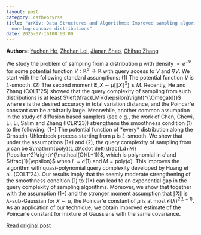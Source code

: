 ```yaml
---
layout: post
category: cstheoryrss
title: "arXiv: Data Structures and Algorithms: Improved sampling algorithms and Poincaré inequalities for
  non-log-concave distributions"
date: 2025-07-16T00:00:00
---
```


**Authors:** [Yuchen He](https://dblp.uni-trier.de/search?q=Yuchen+He), [Zhehan Lei](https://dblp.uni-trier.de/search?q=Zhehan+Lei), [Jianan Shao](https://dblp.uni-trier.de/search?q=Jianan+Shao), [Chihao Zhang](https://dblp.uni-trier.de/search?q=Chihao+Zhang)

We study the problem of sampling from a distribution $\mu$ with density
$\propto e^{-V}$ for some potential function $V:\mathbb R^d\to \mathbb R$ with
query access to $V$ and $\nabla V$. We start with the following standard
assumptions:
(1) The potential function $V$ is $L$-smooth.
(2) The second moment $\mathbf{E}\_{X\sim \mu}[\|X\|^2]\leq M$.
Recently, He and Zhang (COLT'25) showed that the query complexity of sampling
from such distributions is at least
$\left(\frac{LM}{d\epsilon}\right)^{\Omega(d)}$ where $\epsilon$ is the desired
accuracy in total variation distance, and the Poincar\'e constant can be
arbitrarily large.
Meanwhile, another common assumption in the study of diffusion based samplers
(see e.g., the work of Chen, Chewi, Li, Li, Salim and Zhang (ICLR'23))
strengthens the smoothness condition (1) to the following:
(1\*) The potential function of \*every\* distribution along the
Ornstein-Uhlenbeck process starting from $\mu$ is $L$-smooth.
We show that under the assumptions (1\*) and (2), the query complexity of
sampling from $\mu$ can be $\mathrm{poly}(L,d)\cdot
\left(\frac{Ld+M}{\epsilon^2}\right)^{\mathcal{O}(L+1)}$, which is polynomial
in $d$ and $\frac{1}{\epsilon}$ when $L=\mathcal{O}(1)$ and
$M=\mathrm{poly}(d)$. This improves the algorithm with quasi-polynomial query
complexity developed by Huang et al. (COLT'24). Our results imply that the
seemly moderate strengthening of the smoothness condition (1) to (1\*) can lead
to an exponential gap in the query complexity of sampling algorithms.
Moreover, we show that together with the assumption (1\*) and the stronger
moment assumption that $\|X\|$ is $\lambda$-sub-Gaussian for $X\sim\mu$, the
Poincar\'e constant of $\mu$ is at most $\mathcal{O}(\lambda)^{2(L+1)}$. As an
application of our technique, we obtain improved estimate of the Poincar\'e
constant for mixture of Gaussians with the same covariance.

[Read original post](http://arxiv.org/abs/2507.11236v1)
